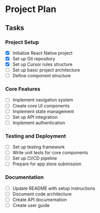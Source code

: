 # Project Plan

## Tasks

### Project Setup
- [x] Initialize React Native project
- [x] Set up Git repository
- [x] Set up Cursor rules structure
- [ ] Set up basic project architecture
- [ ] Define component structure

### Core Features
- [ ] Implement navigation system
- [ ] Create core UI components
- [ ] Implement state management
- [ ] Set up API integration
- [ ] Implement authentication

### Testing and Deployment
- [ ] Set up testing framework
- [ ] Write unit tests for core components
- [ ] Set up CI/CD pipeline
- [ ] Prepare for app store submission

### Documentation
- [ ] Update README with setup instructions
- [ ] Document code architecture
- [ ] Create API documentation
- [ ] Create user guide 